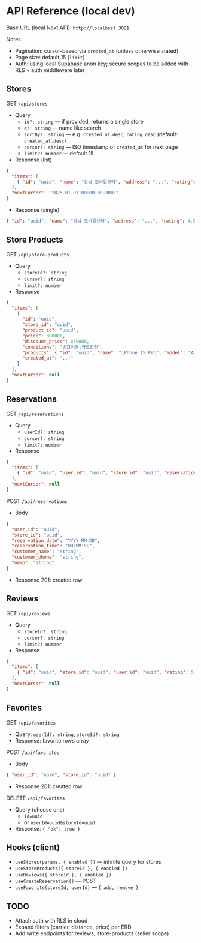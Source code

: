 # API Reference (local dev)

Base URL (local Next API): `http://localhost:3001`

Notes
- Pagination: cursor-based via `created_at` (unless otherwise stated)
- Page size: default 15 (`limit`)
- Auth: using local Supabase anon key; secure scopes to be added with RLS + auth middleware later

## Stores

GET `/api/stores`
- Query
  - `id?: string` — if provided, returns a single store
  - `q?: string` — name like search
  - `sortBy?: string` — e.g. `created_at.desc`, `rating.desc` (default: `created_at.desc`)
  - `cursor?: string` — ISO timestamp of `created_at` for next page
  - `limit?: number` — default 15
- Response (list)
```json
{
  "items": [
    { "id": "uuid", "name": "강남 모바일센터", "address": "...", "rating": 4.5, "review_count": 10, "created_at": "..." }
  ],
  "nextCursor": "2025-01-01T00:00:00.000Z"
}
```
- Response (single)
```json
{ "id": "uuid", "name": "강남 모바일센터", "address": "...", "rating": 4.5, "review_count": 10 }
```

## Store Products

GET `/api/store-products`
- Query
  - `storeId?: string`
  - `cursor?: string`
  - `limit?: number`
- Response
```json
{
  "items": [
    {
      "id": "uuid",
      "store_id": "uuid",
      "product_id": "uuid",
      "price": 890000,
      "discount_price": 850000,
      "conditions": "번호이동,카드할인",
      "products": { "id": "uuid", "name": "iPhone 15 Pro", "model": "A3100", "storage": "256GB" },
      "created_at": "..."
    }
  ],
  "nextCursor": null
}
```

## Reservations

GET `/api/reservations`
- Query
  - `userId?: string`
  - `cursor?: string`
  - `limit?: number`
- Response
```json
{
  "items": [
    { "id": "uuid", "user_id": "uuid", "store_id": "uuid", "reservation_date": "2025-01-02", "reservation_time": "14:30:00", "status": "pending", "created_at": "..." }
  ],
  "nextCursor": null
}
```

POST `/api/reservations`
- Body
```json
{
  "user_id": "uuid",
  "store_id": "uuid",
  "reservation_date": "YYYY-MM-DD",
  "reservation_time": "HH:MM:SS",
  "customer_name": "string",
  "customer_phone": "string",
  "memo": "string"
}
```
- Response 201: created row

## Reviews

GET `/api/reviews`
- Query
  - `storeId?: string`
  - `cursor?: string`
  - `limit?: number`
- Response
```json
{
  "items": [
    { "id": "uuid", "store_id": "uuid", "user_id": "uuid", "rating": 5, "content": "좋아요", "created_at": "..." }
  ],
  "nextCursor": null
}
```

## Favorites

GET `/api/favorites`
- Query: `userId?: string`, `storeId?: string`
- Response: favorite rows array

POST `/api/favorites`
- Body
```json
{ "user_id": "uuid", "store_id": "uuid" }
```
- Response 201: created row

DELETE `/api/favorites`
- Query (choose one)
  - `id=uuid`
  - or `userId=uuid&storeId=uuid`
- Response: `{ "ok": true }`

## Hooks (client)
- `useStores(params, { enabled })` — infinite query for stores
- `useStoreProducts({ storeId }, { enabled })`
- `useReviews({ storeId }, { enabled })`
- `useCreateReservation()` — POST
- `useFavorite(storeId, userId)` — `{ add, remove }`

## TODO
- Attach auth with RLS in cloud
- Expand filters (carrier, distance, price) per ERD
- Add write endpoints for reviews, store-products (seller scope)
